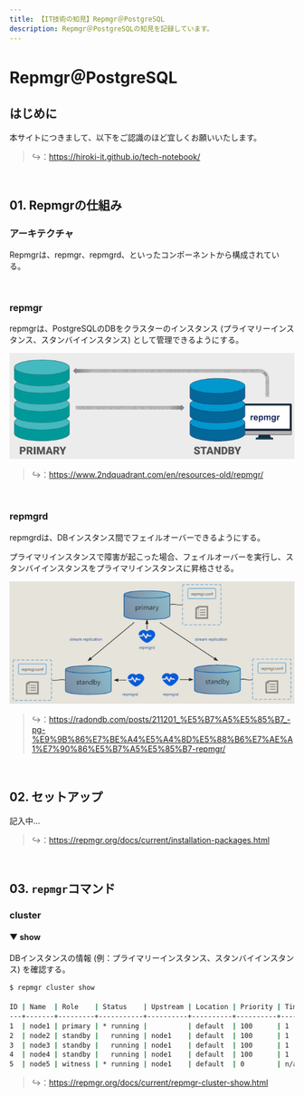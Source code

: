 ```yaml
---
title: 【IT技術の知見】Repmgr＠PostgreSQL
description: Repmgr＠PostgreSQLの知見を記録しています。
---
```


# Repmgr＠PostgreSQL

## はじめに

本サイトにつきまして、以下をご認識のほど宜しくお願いいたします。

> ↪️：https://hiroki-it.github.io/tech-notebook/

<br>

## 01. Repmgrの仕組み

### アーキテクチャ

Repmgrは、repmgr、repmgrd、といったコンポーネントから構成されている。

<br>

### repmgr

repmgrは、PostgreSQLのDBをクラスターのインスタンス (プライマリーインスタンス、スタンバイインスタンス) として管理できるようにする。

![repmgr_architecture.png](https://raw.githubusercontent.com/hiroki-it/tech-notebook-images/master/images/repmgr_architecture.png)

> ↪️：https://www.2ndquadrant.com/en/resources-old/repmgr/

<br>

### repmgrd

repmgrdは、DBインスタンス間でフェイルオーバーできるようにする。

プライマリインスタンスで障害が起こった場合、フェイルオーバーを実行し、スタンバイインスタンスをプライマリインスタンスに昇格させる。

![repmgrd_fail-over](https://raw.githubusercontent.com/hiroki-it/tech-notebook-images/master/images/repmgrd_fail-over.png)

> ↪️：https://radondb.com/posts/211201_%E5%B7%A5%E5%85%B7_-pg-%E9%9B%86%E7%BE%A4%E5%A4%8D%E5%88%B6%E7%AE%A1%E7%90%86%E5%B7%A5%E5%85%B7-repmgr/

<br>

## 02. セットアップ

記入中...

> ↪️：https://repmgr.org/docs/current/installation-packages.html

<br>

## 03. `repmgr`コマンド

### cluster

#### ▼ show

DBインスタンスの情報 (例：プライマリーインスタンス、スタンバイインスタンス) を確認する。

```bash
$ repmgr cluster show

ID | Name  | Role    | Status    | Upstream | Location | Priority | Timeline | Connection string
---+-------+---------+-----------+----------+----------+----------+----------+-----------------------------------------
1  | node1 | primary | * running |          | default  | 100      | 1        | host=db_node1 dbname=repmgr user=repmgr
2  | node2 | standby |   running | node1    | default  | 100      | 1        | host=db_node2 dbname=repmgr user=repmgr
3  | node3 | standby |   running | node1    | default  | 100      | 1        | host=db_node3 dbname=repmgr user=repmgr
4  | node4 | standby |   running | node1    | default  | 100      | 1        | host=db_node4 dbname=repmgr user=repmgr
5  | node5 | witness | * running | node1    | default  | 0        | n/a      | host=db_node5 dbname=repmgr user=repmgr
```

> ↪️：https://repmgr.org/docs/current/repmgr-cluster-show.html

<br>
